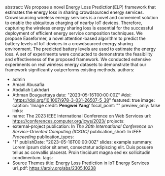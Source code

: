 abstract: We propose a novel Energy Loss Prediction(ELP) framework that estimates the energy loss in sharing crowdsourced energy services. Crowdsourcing wireless energy services is a novel and convenient solution to enable the ubiquitous charging of nearby IoT devices. Therefore, capturing the wireless energy sharing loss is essential for the successful deployment of efficient energy service composition techniques. We propose Easeformer, a novel attention-based algorithm to predict the battery levels of IoT devices in a crowdsourced energy sharing environment. The predicted battery levels are used to estimate the energy loss. A set of experiments were conducted to demonstrate the feasibility and effectiveness of the proposed framework. We conducted extensive experiments on real wireless energy datasets to demonstrate that our framework significantly outperforms existing methods.
authors:
- admin
- Amani Abusafia
- Abdallah Lakhdari
- Athman Bouguettaya
date: "2023-05-16T00:00:00Z"
#doi: "https://doi.org/10.1007/978-3-031-26507-5_38"
featured: true
image:
  caption: 'Image credit: **Pengwei Yang**'
  focal_point: ""
  preview_only: false
links:
- name: The 2023 IEEE International Conference on Web Services
  url: https://conferences.computer.org/icws/2023/
projects:
- external-project
publication: In *The 20th International Conference on Service-Oriented Computing (ICSOC)*
publication_short: In *IEEE Proceeding*
publication_types:
- "1"
publishDate: "2023-05-16T00:00:00Z"
slides: example
summary: Lorem ipsum dolor sit amet, consectetur adipiscing elit. Duis posuere tellus ac convallis placerat. Proin tincidunt magna sed ex sollicitudin condimentum.
tags:
- Source Themes
title: Energy Loss Prediction in IoT Energy Services
url_pdf: https://arxiv.org/abs/2305.10238
